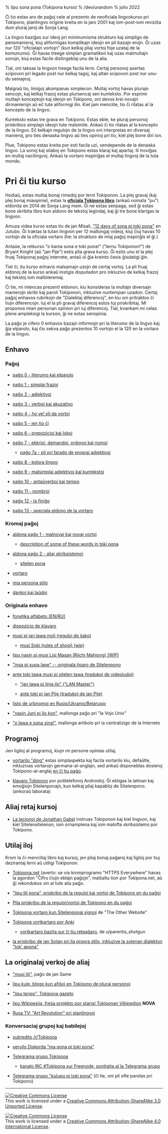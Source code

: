 % lipu sona pona (Tokipona kurso)
% /dev/urandom
% julio 2022

Ĉi tio estas aro de paĝoj cele al prezento de neoficiala lingvokurso pri
Tokipono, planlingvo origine kreita en la jaro 2001 kaj iom-post-iom reviziita
dum pluraj jaroj de Sonja Lang.

La lingvo baziĝas sur ideoj pri minimumisma strukturo kaj simpligo
de pensmanieroj, kiuj aliformigas komplikajn ideojn en pli bazajn erojn.
Ĝi uzas nur 120 "oficialajn vortojn" (kun kelkaj pliaj vortoj foje uzataj
de la komunumo). Ĝi havas treege simplan gramatikon kaj uzas malmultajn
sonojn, kiuj estas facile distingeblaj unu de la alia.

Tial, oni taksas la lingvon treege facila lerni. Certaj personoj asertas
scipovon pri legado post nur kelkaj tagoj, kaj altan scipovon post 
nur unu-du semajnoj.

Malgraŭ tio, limigoj akompanas simplecon. Multaj vortoj havas plurajn sencojn,
kaj kelkaj frazoj estas plursencaj sen kunteksto.
Por esprimi multajn konceptojn kaj ideojn en Tokipono, oni devos krei novajn
dirmanierojn aŭ eĉ tute aliformigi ilin. Kiel jam menciite, tio ĉi rilatas al
la koncepto de la lingvo.

Kunteksto estas tre grava en Tokipono. Estas eble, ke pluraj personoj
priskribos simplajn ideojn tute malsimile. Ankaŭ ĉi tio rilatas al
la koncepto de la lingvo. Eĉ kelkajn regulojn de la lingvo oni interpretas en
diversaj manieroj, pro ties denaska lingvo aŭ ties opinioj pri tio, kiel plej bone
diri ion.

Plue, Tokipono estas kreita por esti facila uzi, sendepende de la
denaska lingvo. La sonoj kaj silaboj en Tokipono estas klaraj kaj apartaj.
Ili troviĝas en multaj nacilingvoj. Ankaŭ la vortaro inspiriĝas el multaj
lingvoj de la tuta mondo.

# Pri ĉi tiu kurso

Hodiaŭ, estas multaj bonaj rimedoj por lerni Tokiponon. La plej gravaj
(kaj plej bonaj miaopinie), estas la [**oficiala Tokipona libro**](https://Tokipona.org/) 
(ankaŭ nomata "pu") eldonita en 2014 de Sonja Lang mem. Ĝi ne estas senpaga,
sed ĝi estas bone skribita libro kun aldono de tekstoj legindaj, kaj ĝi
tre bone klarigas la lingvon.

Amuza videa kurso estas tiu de jan Misali, 
["12 days of sona pi toki pona"](https://www.youtube.com/watch?v=4L-dvvng4Zc)
en Jutubo. Ĝi traktas la tutan lingvon per 12 mallongaj videoj, kiuj ĉiuj
havas 10 vortojn de la oficiala vortaro (he: la strukturo de miaj paĝoj
inspiriĝis el ĝi.)

Antaŭe, la retkurso "o kama sona e toki pona!" ("lernu Tokiponon!") de
Bryant Knight (aŭ "jan Pije") estis plia grava kurso.
Ĝi estis unu el la plej fruaj Tokiponaj paĝoj interrete, antaŭ ol ĝia kreinto
ĉesis ĝisdatigi ĝin.

Tiel ĉi, tiu kurso enhavis malsamajn uzojn de certaj vortoj. La pli fruaj
eldonoj de la kurso ankaŭ instigis disputadon pro inkluzivo de kelkaj frazoj
kaj tekstoj iom maltoleremaj.

Ĉi tie, mi intencas prezenti eldonon, kiu konsideras la multajn diversajn
manierojn skribi kaj paroli Tokiponon, inkluzive nuntempan uzadon.
Certaj paĝoj enhavos rubrikojn de "Dialektaj diferencoj", en kiu oni pritraktos
ĉi tiujn diferencojn. Iuj el la pli gravaj diferencoj estos tuj priskribitaj.
Mi proponos mian personan opinion pri iuj diferencoj. Tial, kvankam mi celas
plene ampleksigi la kurson, ĝi ne estas senopinia.

La paĝo je cifero 0 enhavos bazajn informojn pri la literumo de la lingvo
kaj ĝia elparolo, kaj ĉiu sekva paĝo prezentos 10 vortojn el la 120 en
la vortaro de la lingvo.

## Enhavo

### Paĝoj

* [paĝo 0 - literumo kaj elparolo](eo/0)

* [paĝo 1 - simplaj frazoj](eo/1)

* [paĝo 2 - adjektivoj](eo/2)

* [paĝo 3 - verboj kaj akuzativo](eo/3)

* [paĝo 4 - ho ve! pli da vortoj](eo/4)

* [paĝo 5 - jen tio ĉi](eo/5)

* [paĝo 6 - prepozicioj kaj lokoj](eo/6)

* [paĝo 7 - ekkrioj, demandoj, ordonoj kaj nomoj](eo/7)

  * [paĝo 7a - pli pri farado de propraj adjektivoj](eo/7a)

* [paĝo 8 - kolora lingvo](eo/8)

* [paĝo 9 - malsimplaj adjektivoj kaj kuntekstoj](eo/9)

* [paĝo 10 - antaŭverboj kaj tempo](eo/10)

* [paĝo 11 - nombroj](eo/11)

* [paĝo 12 - la finiĝo](eo/12)

* [paĝo 13 - speciala eldono de la vortaro](eo/13)

### Kromaj paĝoj

* [aldona paĝo 1 - malnovaj kaj novaj vortoj](eo/x1)
  * [description of some of these words in toki pona](nimi_pi_pu_ala/)

* [aldona paĝo 2 - aliaj skribsistemoj](eo/x2)
  * [sitelen pona](eo/sitelen_pona)

* [vortaro](eo/dictionary)

* [mia persona stilo](personal_style/)

* [dankoj kaj laŭdoj](credits/)

### Originala enhavo

* [fonetika alfabeto (EN/RU)](lentan/phonetic_alphabet)

* [dispozicio de klavaro](lentan/keyboard)

* [musi pi jan lawa moli (reguloj de ŝako)](lentan/chess)

  * [musi Soki (rules of shogi) (wip)](lentan/shogi)

* [lipu nasin pi musi Lisi Masan (Riichi Mahjong) (WIP)](lentan/riichi_mahjong)

* ["insa pi supa lape" -- originala tiparo de Sitelenpono](lentan/supalape)

* [ante toki tawa musi pi sitelen tawa (tradukoj de videoludoj)](lentan/game_patches)

  * ["jan lawa pi linja ilo" ("LAN Master")](lentan/jan_lawa_pi_linja_ilo)

  * [ante toki pi jan Pije (tradukoj de jan Pije)](lentan/game_patches_jp)

* [listo de urbnomoj en Rusio/Ukranio/Belarusio](lentan/city_names)

* ["nasin Juni pi ilo kon"](lentan/nasin_juni), mallonga paĝo pri "la Vojo Unix"

* ["o lawa e sona sina!"](lentan/o_lawa_e_sona_sina), mallonga artikolo pri la centralizigo de la Interreto


## Programoj

Jen ligiloj al programoj, kiujn mi persone opinias utilaj.

* [vortarilo "ding"](http://www-user.tu-chemnitz.de/~fri/ding/) estas
simplaspekta kaj facila vortarilo kiu, defaŭlte, inkluzivas
vortarojn germana-al-anglajn, sed ankaŭ disponeblas dosieroj Tokipono-al-anglaj [en ĉi tiu
paĝo](https://jan-lope.github.io/Toki_Pona_lessons_English/).

* [klavaro Tokipono](https://github.com/timeopochin/Tokiponakeyboard) por poŝtelefonoj
Androidoj. Ĝi ebligas la latinan kaj emoĝiojn Sitelenponajn, kun kelkaj pliaj kapabloj
de Sitelenpono. (ankoraŭ laborata)

## Aliaj retaj kursoj

* [La lecionoj de Jonathan Gabel](https://jonathangabel.com/toki-pona) instruas Tokiponon
  kaj kiel lingvon, kaj kiel Sitelensitelenon, iom ornamplena kaj iom malofta skribsistemo
  por Tokipono.

## Utilaj iloj

Krom la ĉi-menciitaj libro kaj kursoj, jen pliaj bonaj paĝaroj kaj ligiloj por
tiuj dezirantaj lerni aŭ utiligi Tokiponon:

* [Tokipona.net](http://Tokipona.net) (averto: se via kromprogramo "HTTPS Everywhere"
  havas la agordon "Ĉifru ĉiujn eblajn paĝojn", malŝaltu tion por Tokipona.net, aŭ
  ĝi rekondukos vin al tute alia paĝo.

* ["lipu lili pona", priskribo de la reguloj kaj vortoj de Tokipono en du paĝoj](https://neocities.org/site/lipu-lili-pona)

* [Plia priskribo de la reguloj/vortoj de Tokipono en du paĝoj](https://morr.cc/toki-pona-cheat-sheet/)

* [Tokipona vortaro kun Sitelenponaj signoj](https://theotherwebsite.com/Tokipona/) de "The Other Website"

* [Tokipona vortkartaro por Anki](https://ankiweb.net/shared/decks/toki%20pona)

  * [vortkartaro bazita sur ĉi tiu retpaĝaro](https://ankiweb.net/shared/info/204928497), de u/parentis\_shotgun

* [la priskribo de jan Sotan pri lia propra stilo, inkluzive la solenan dialekton "tok'
  apona"](https://github.com/ae-dschorsaanjo/lipu-lili-pi-toki-pona)

## La originalaj verkoj de aliaj

* ["musi lili"](https://musilili.net/), paĝo de jan Same

* [lipu kule, blogo kun afiŝoj en Tokipono de pluraj personoj](https://lipukule.org/)

* ["lipu tenpo", Tokipona gazeto](https://liputenpo.org/)

* [lipu Wikipesija, freŝa projekto por starigi Tokiponan Vikipedion](https://wikipesija.org) **NOVA**

* [Rusa TV: "Art Revolution" pri planlingvoj](lentan/art_revolution)

### Konversaciaj grupoj kaj babilejoj

* [subredito /r/Tokipona](https://reddit.com/r/Tokipona)

* [servilo Diskorda "ma pona pi toki pona"](https://discord.gg/XKzj3ex)

* [Telegrama grupo Tokipona](https://telegram.me/joinchat/BLVsYz92zHUp2h2TYp9kTA)
  * [kanalo IRC #Tokipona sur Freenode, pontigita al la Telegrama grupo](ircs://freenode.org:6697/#Tokipona)

* [Telegrama grupo "kulupu pi toki pona"](https://t.me/kulupupiTokipona) (ĉi tie, oni pli ofte
  parolas _pri_ Tokipono)

---

<a rel="license" href="http://creativecommons.org/licenses/by-sa/3.0/"><img
alt="Creative Commons License" style="border-width:0"
src="https://i.creativecommons.org/l/by-sa/3.0/88x31.png" /></a><br />This work
is licensed under a <a rel="license"
href="http://creativecommons.org/licenses/by-sa/3.0/">Creative Commons
Attribution-ShareAlike 3.0 Unported License</a>.

<a rel="license" href="http://creativecommons.org/licenses/by-sa/4.0/"><img
alt="Creative Commons License" style="border-width:0"
src="https://i.creativecommons.org/l/by-sa/4.0/88x31.png" /></a><br />This work
is licensed under a <a rel="license"
href="http://creativecommons.org/licenses/by-sa/4.0/">Creative Commons
Attribution-ShareAlike 4.0 International License</a>.


